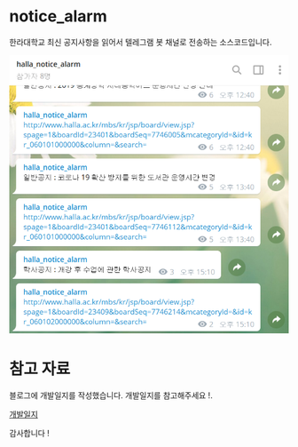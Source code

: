 # notice_alarm

한라대학교 최신 공지사항을 읽어서 텔레그램 봇 채널로 전송하는 소스코드입니다.

![서비스중인 텔레그램 채널](./image/run.png)

# 참고 자료

블로그에 개발일지를 작성했습니다.
개발일지를 참고해주세요 !.

[개발일지](https://blex.kr/@mildsalmon/series/%ED%95%9C%EB%9D%BC%EB%8C%80%ED%95%99%EA%B5%90-%EA%B3%B5%EC%A7%80-%EC%95%8C%EB%A6%BC-%EB%B4%87-%EC%A0%9C%EC%9E%91%EA%B8%B0)

감사합니다 !